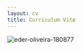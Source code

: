 ```yaml
---
layout: cv
title: Curriculum Vitæ
---
```



![eder-oliveira-180877](https://github.com/user-attachments/assets/f7d2308e-6191-4b8c-9f3f-49565813ff2b)
